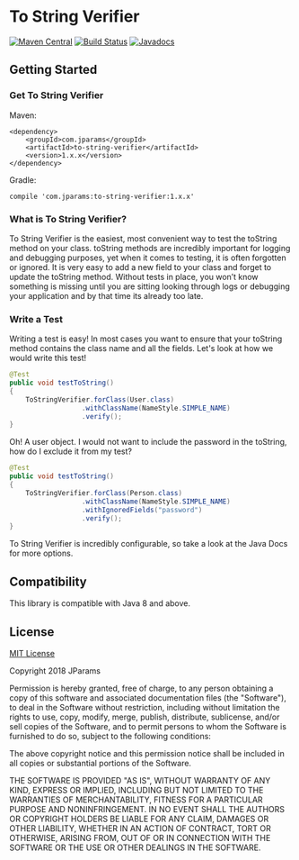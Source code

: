 # To String Verifier

[![Maven Central](https://maven-badges.herokuapp.com/maven-central/com.jparams/to-string-verifier/badge.svg)](https://search.maven.org/search?q=g:com.jparams%20AND%20a:to-string-verifier) [![Build Status](https://travis-ci.org/jparams/to-string-verifier.svg?branch=master)](https://travis-ci.org/jparams/to-string-verifier) [![Javadocs](http://www.javadoc.io/badge/com.jparams/to-string-verifier.svg)](http://www.javadoc.io/doc/com.jparams/to-string-verifier)

## Getting Started

### Get To String Verifier

Maven:
```
<dependency>
    <groupId>com.jparams</groupId>
    <artifactId>to-string-verifier</artifactId>
    <version>1.x.x</version>
</dependency>
```

Gradle:
```
compile 'com.jparams:to-string-verifier:1.x.x'
```

### What is To String Verifier?
To String Verifier is the easiest, most convenient way to test the toString method on your class. toString methods are incredibly important for logging and debugging purposes, yet when it comes to testing, it is often forgotten or ignored. It is very easy to add a new field to your class and forget to update the toString method. Without tests in place, you won’t know something is missing until you are sitting looking through logs or debugging your application and by that time its already too late.


### Write a Test
Writing a test is easy! In most cases you want to ensure that your toString method contains the class name and all the fields. Let's look at how we would write this test!

```java
@Test
public void testToString()
{
    ToStringVerifier.forClass(User.class)
                  .withClassName(NameStyle.SIMPLE_NAME)
                  .verify();
}
```

Oh! A user object. I would not want to include the password in the toString, how do I exclude it from my test? 

```java
@Test
public void testToString()
{
    ToStringVerifier.forClass(Person.class)
                  .withClassName(NameStyle.SIMPLE_NAME)
                  .withIgnoredFields("password")
                  .verify();
}
```

To String Verifier is incredibly configurable, so take a look at the Java Docs for more options.

## Compatibility
This library is compatible with Java 8 and above.

## License
[MIT License](http://www.opensource.org/licenses/mit-license.php)

Copyright 2018 JParams

Permission is hereby granted, free of charge, to any person obtaining a copy of this software and associated documentation files (the "Software"), to deal in the Software without restriction, including without limitation the rights to use, copy, modify, merge, publish, distribute, sublicense, and/or sell copies of the Software, and to permit persons to whom the Software is furnished to do so, subject to the following conditions:

The above copyright notice and this permission notice shall be included in all copies or substantial portions of the Software.

THE SOFTWARE IS PROVIDED "AS IS", WITHOUT WARRANTY OF ANY KIND, EXPRESS OR IMPLIED, INCLUDING BUT NOT LIMITED TO THE WARRANTIES OF MERCHANTABILITY, FITNESS FOR A PARTICULAR PURPOSE AND NONINFRINGEMENT. IN NO EVENT SHALL THE AUTHORS OR COPYRIGHT HOLDERS BE LIABLE FOR ANY CLAIM, DAMAGES OR OTHER LIABILITY, WHETHER IN AN ACTION OF CONTRACT, TORT OR OTHERWISE, ARISING FROM, OUT OF OR IN CONNECTION WITH THE SOFTWARE OR THE USE OR OTHER DEALINGS IN THE SOFTWARE.
